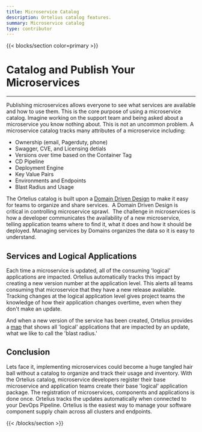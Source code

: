 ```yaml
---
title: Microservice Catalog
description: Ortelius catalog features.
summary: Microservice catalog
type: contributor
---
```


{{< blocks/section color=primary >}}
<div class="col-12">
<h1 class="text-center">Catalog and Publish Your Microservices</h1>
<hr>

Publishing microservices allows everyone to see what services are available and how to use them. This is the core purpose of using a microservice catalog. Imagine working on the support team and being asked about a microservice you know nothing about. This is not an uncommon problem. A microservice catalog tracks many attributes of a microservice including:

* Ownership (email, Pagerduty, phone)
* Swagger, CVE, and Licensing detials
* Versions over time based on the Container Tag
* CD Pipeline
* Deployment Engine
* Key Value Pairs
* Environments and Endpoints
* Blast Radius and Usage

The Ortelius catalog is built upon a [Domain Driven Design](https://www.deployhub.com/domain-driven-design-microservices/) to make it easy for teams to organize and share services.  A Domain Driven Design is critical in controlling microservice sprawl.  The challenge in microservices is how a developer communicates the availability of a new microservice, telling application teams where to find it, what it does and how it should be deployed. Managing services by Domains organizes the data so it is easy to understand.

## Services and Logical Applications

Each time a microservice is updated, all of the consuming 'logical' applications are impacted. Ortelius automatically tracks this impact by creating a new version number at the application level. This alerts all teams consuming that microservice that they have a new release available. Tracking changes at the logical application level gives project teams the knowledge of how their application changes overtime, even when they don't make an update.

And when a new version of the service has been created, Ortelius provides a [map](/microservicemapping/) that shows all 'logical' applications that are impacted by an update, what we like to call the 'blast radius.'

## Conclusion

Lets face it, implementing microservices could become a huge tangled hair ball without a catalog to organize and track their usage and inventory. With the Ortelius catalog, microservice developers register their base microservice and application teams create their base 'logical' application package. The registration of microservices, components and applications is done once. Ortelius tracks the updates automatically when connected to your DevOps Pipeline. Ortelius is the easiest way to manage your software component supply chain across all clusters and endpoints. 

</div>
{{< /blocks/section >}}